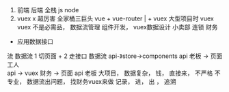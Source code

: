 1. 前端  后端
   全栈  js node  
2. vuex 
   x 超厉害 全家桶三巨头
     vue + vue-router |  + vuex 
     大型项目时 vuex 
     vuex 不是必需品， 
     数据流管理  组件开发， 
     vuex数据设计
     小卖部 
     连锁 财务 

-  应用数据接口

流  数据流
1 切页面   + 2 走接口 数据流
api-》store->components
api 老板 ->  页面 工人  
api  -> vuex 财务 -> 页面
api 老板  大项目， 数据复杂， 钱， 
直接来， 不严格 不专业， 数据流出问题， 找财务vuex来做
记录， 进， 出 ， 追溯 